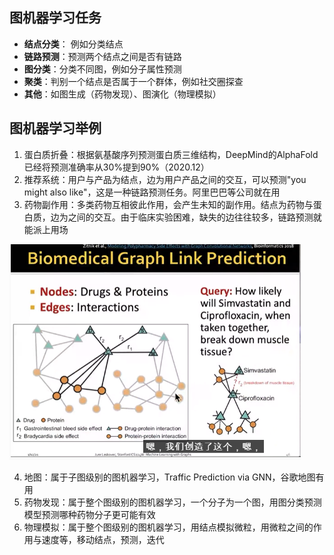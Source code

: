 ## 图机器学习任务

- **结点分类**： 例如分类结点
- **链路预测**：预测两个结点之间是否有链路
- **图分类**：分类不同图，例如分子属性预测
- **聚类**：判别一个结点是否属于一个群体，例如社交圈探查
- **其他**：如图生成（药物发现）、图演化（物理模拟）

## 图机器学习举例

1. 蛋白质折叠：根据氨基酸序列预测蛋白质三维结构，DeepMind的AlphaFold已经将预测准确率从30%提到90%（2020.12）
2. 推荐系统：用户与产品为结点，边为用户产品之间的交互，可以预测"you might also like"，这是一种链路预测任务。阿里巴巴等公司就在用
3. 药物副作用：多类药物互相彼此作用，会产生未知的副作用。结点为药物与蛋白质，边为之间的交互。由于临床实验困难，缺失的边往往较多，链路预测就能派上用场

<img src="..\pics\Biomedical_Graph_Link_Prediction.png" alt="image-20211230152929128" style="zoom:67%;" />

4. 地图：属于子图级别的图机器学习，Traffic Prediction via GNN，谷歌地图有用
5. 药物发现：属于整个图级别的图机器学习，一个分子为一个图，用图分类预测模型预测哪种药物分子更可能有效
6. 物理模拟：属于整个图级别的图机器学习，用结点模拟微粒，用微粒之间的作用与速度等，移动结点，预测，迭代